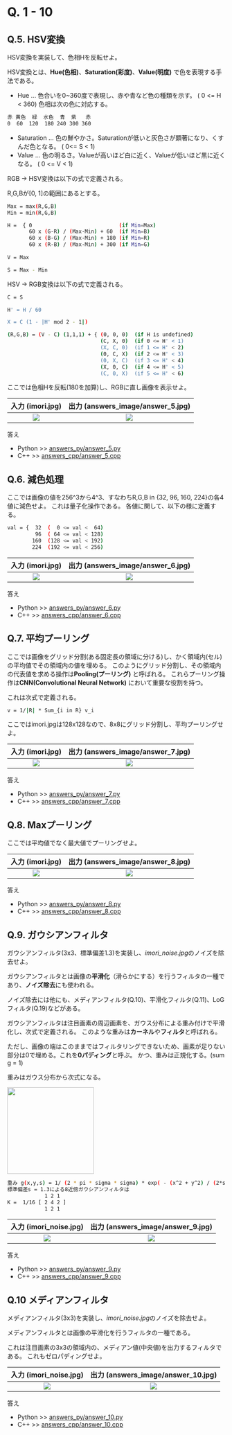 # Q. 1 - 10
## Q.5. HSV変換

HSV変換を実装して、色相Hを反転せよ。

HSV変換とは、**Hue(色相)**、**Saturation(彩度)**、**Value(明度)** で色を表現する手法である。

- Hue ... 色合いを0~360度で表現し、赤や青など色の種類を示す。 ( 0 <= H < 360) 色相は次の色に対応する。

```bash
赤 黄色  緑  水色  青  紫   赤
0  60  120  180 240 300 360
```

- Saturation ... 色の鮮やかさ。Saturationが低いと灰色さが顕著になり、くすんだ色となる。 ( 0<= S < 1)
- Value ... 色の明るさ。Valueが高いほど白に近く、Valueが低いほど黒に近くなる。 ( 0 <= V < 1)

RGB -> HSV変換は以下の式で定義される。

R,G,Bが[0, 1]の範囲にあるとする。

```bash
Max = max(R,G,B)
Min = min(R,G,B)

H =  { 0                            (if Min=Max)
       60 x (G-R) / (Max-Min) + 60  (if Min=B)
       60 x (B-G) / (Max-Min) + 180 (if Min=R)
       60 x (R-B) / (Max-Min) + 300 (if Min=G)
       
V = Max

S = Max - Min
```

HSV -> RGB変換は以下の式で定義される。

```bash
C = S

H' = H / 60

X = C (1 - |H' mod 2 - 1|)

(R,G,B) = (V - C) (1,1,1) + { (0, 0, 0)  (if H is undefined)
                              (C, X, 0)  (if 0 <= H' < 1)
                              (X, C, 0)  (if 1 <= H' < 2)
                              (0, C, X)  (if 2 <= H' < 3)
                              (0, X, C)  (if 3 <= H' < 4)
                              (X, 0, C)  (if 4 <= H' < 5)
                              (C, 0, X)  (if 5 <= H' < 6)
```
ここでは色相Hを反転(180を加算)し、RGBに直し画像を表示せよ。

|入力 (imori.jpg)|出力 (answers_image/answer_5.jpg)|
|:---:|:---:|
|![](imori.jpg)|![](answers_image/answer_5.jpg)|

答え 
- Python >> [answers_py/answer_5.py](answers_py/answer_5.py)
- C++ >> [answers_cpp/answer_5.cpp](answers_cpp/answer_5.cpp)

## Q.6. 減色処理

ここでは画像の値を256^3から4^3、すなわちR,G,B in {32, 96, 160, 224}の各4値に減色せよ。
これは量子化操作である。
各値に関して、以下の様に定義する。

```bash
val = {  32  (  0 <= val <  64)
         96  ( 64 <= val < 128)
        160  (128 <= val < 192)
        224  (192 <= val < 256)
```
|入力 (imori.jpg)|出力 (answers_image/answer_6.jpg)|
|:---:|:---:|
|![](imori.jpg)|![](answers_image/answer_6.jpg)|

答え 
- Python >> [answers_py/answer_6.py](answers_py/answer_6.py)
- C++ >> [answers_cpp/answer_6.cpp](answers_cpp/answer_6.cpp)

## Q.7. 平均プーリング

ここでは画像をグリッド分割(ある固定長の領域に分ける)し、かく領域内(セル)の平均値でその領域内の値を埋める。
このようにグリッド分割し、その領域内の代表値を求める操作は**Pooling(プーリング)** と呼ばれる。
これらプーリング操作は**CNN(Convolutional Neural Network)** において重要な役割を持つ。

これは次式で定義される。

```bash
v = 1/|R| * Sum_{i in R} v_i
```

ここではimori.jpgは128x128なので、8x8にグリッド分割し、平均プーリングせよ。

|入力 (imori.jpg)|出力 (answers_image/answer_7.jpg)|
|:---:|:---:|
|![](imori.jpg)|![](answers_image/answer_7.jpg)|

答え 
- Python >> [answers_py/answer_7.py](answers_py/answer_7.py)
- C++ >> [answers_cpp/answer_7.cpp](answers_cpp/answer_7.cpp)

## Q.8. Maxプーリング

ここでは平均値でなく最大値でプーリングせよ。

|入力 (imori.jpg)|出力 (answers_image/answer_8.jpg)|
|:---:|:---:|
|![](imori.jpg)|![](answers_image/answer_8.jpg)|

答え
- Python >> [answers_py/answer_8.py](answers_py/answer_8.py)
- C++ >> [answers_cpp/answer_8.cpp](answers_cpp/answer_8.cpp)

## Q.9. ガウシアンフィルタ

ガウシアンフィルタ(3x3、標準偏差1.3)を実装し、*imori_noise.jpg*のノイズを除去せよ。

ガウシアンフィルタとは画像の**平滑化**（滑らかにする）を行うフィルタの一種であり、**ノイズ除去**にも使われる。

ノイズ除去には他にも、メディアンフィルタ(Q.10)、平滑化フィルタ(Q.11)、LoGフィルタ(Q.19)などがある。

ガウシアンフィルタは注目画素の周辺画素を、ガウス分布による重み付けで平滑化し、次式で定義される。
このような重みは**カーネル**や**フィルタ**と呼ばれる。

ただし、画像の端はこのままではフィルタリングできないため、画素が足りない部分は0で埋める。これを**0パディング**と呼ぶ。
かつ、重みは正規化する。(sum g = 1)

重みはガウス分布から次式になる。

<img src='assets/gaussian_filter.png' width=200>

```bash
重み g(x,y,s) = 1/ (2 * pi * sigma * sigma) * exp( - (x^2 + y^2) / (2*s^2))
標準偏差s = 1.3による8近傍ガウシアンフィルタは
            1 2 1
K =  1/16 [ 2 4 2 ]
            1 2 1
```

|入力 (imori_noise.jpg)|出力 (answers_image/answer_9.jpg)|
|:---:|:---:|
|![](imori_noise.jpg)|![](answers_image/answer_9.jpg)|

答え 
- Python >> [answers_py/answer_9.py](answers_py/answer_9.py)
- C++ >> [answers_cpp/answer_9.cpp](answers_cpp/answer_9.cpp)

## Q.10 メディアンフィルタ

メディアンフィルタ(3x3)を実装し、*imori_noise.jpg*のノイズを除去せよ。

メディアンフィルタとは画像の平滑化を行うフィルタの一種である。

これは注目画素の3x3の領域内の、メディアン値(中央値)を出力するフィルタである。
これもゼロパディングせよ。

|入力 (imori_noise.jpg)|出力 (answers_image/answer_10.jpg)|
|:---:|:---:|
|![](imori_noise.jpg)|![](answers_image/answer_10.jpg)|

答え 
- Python >> [answers_py/answer_10.py](answers_py/answer_10.py)
- C++ >> [answers_cpp/answer_10.cpp](answers_cpp/answer_10.cpp)
